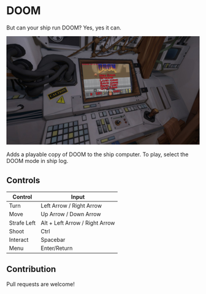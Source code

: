 # DOOM

But can your ship run DOOM? Yes, yes it can.

![A screenshot of DOOM on the ship computer](Screenshot.jpg)

Adds a playable copy of DOOM to the ship computer. To play, select the DOOM mode in ship log.

## Controls

| Control | Input |
| ------- | ----- |
| Turn | Left Arrow / Right Arrow |
| Move | Up Arrow / Down Arrow |
| Strafe Left | Alt + Left Arrow / Right Arrow |
| Shoot | Ctrl |
| Interact | Spacebar |
| Menu | Enter/Return |

## Contribution

Pull requests are welcome!
